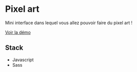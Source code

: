 # Pixel art

Mini interface dans lequel vous allez pouvoir faire du pixel art !

[Voir la démo](https://zen-engelbart-243da8.netlify.app/)

## Stack

- Javascript
- Sass
